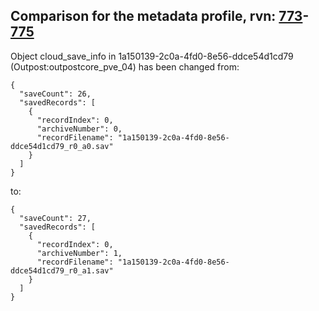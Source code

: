 ## Comparison for the metadata profile, rvn: [773](https://github.com/PRO100KatYT/FortniteProfileRevisions/tree/main/profiles/metadata/773%20metadata.json)-[775](https://github.com/PRO100KatYT/FortniteProfileRevisions/tree/main/profiles/metadata/775%20metadata.json)

Object cloud_save_info in 1a150139-2c0a-4fd0-8e56-ddce54d1cd79 (Outpost:outpostcore_pve_04) has been changed from:

```
{
  "saveCount": 26,
  "savedRecords": [
    {
      "recordIndex": 0,
      "archiveNumber": 0,
      "recordFilename": "1a150139-2c0a-4fd0-8e56-ddce54d1cd79_r0_a0.sav"
    }
  ]
}
```

to:

```
{
  "saveCount": 27,
  "savedRecords": [
    {
      "recordIndex": 0,
      "archiveNumber": 1,
      "recordFilename": "1a150139-2c0a-4fd0-8e56-ddce54d1cd79_r0_a1.sav"
    }
  ]
}
```

<br><br>
